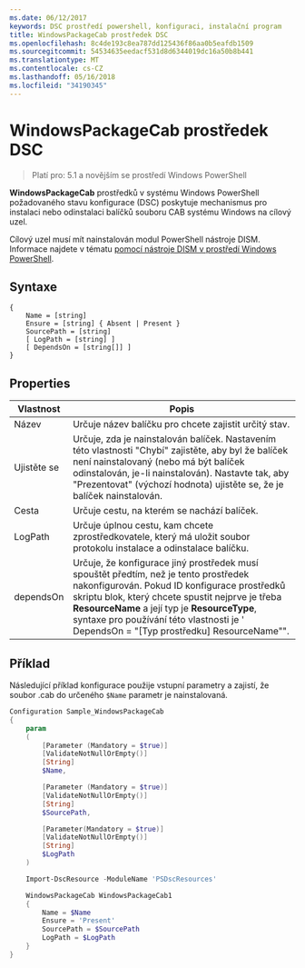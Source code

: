 ```yaml
---
ms.date: 06/12/2017
keywords: DSC prostředí powershell, konfiguraci, instalační program
title: WindowsPackageCab prostředek DSC
ms.openlocfilehash: 8c4de193c8ea787dd125436f86aa0b5eafdb1509
ms.sourcegitcommit: 54534635eedacf531d8d6344019dc16a50b8b441
ms.translationtype: MT
ms.contentlocale: cs-CZ
ms.lasthandoff: 05/16/2018
ms.locfileid: "34190345"
---
```

# <a name="dsc-windowspackagecab-resource"></a>WindowsPackageCab prostředek DSC

> Platí pro: 5.1 a novějším se prostředí Windows PowerShell

**WindowsPackageCab** prostředků v systému Windows PowerShell požadovaného stavu konfigurace (DSC) poskytuje mechanismus pro instalaci nebo odinstalaci balíčků souboru CAB systému Windows na cílový uzel.

Cílový uzel musí mít nainstalován modul PowerShell nástroje DISM. Informace najdete v tématu [pomocí nástroje DISM v prostředí Windows PowerShell](https://msdn.microsoft.com/en-us/windows/hardware/commercialize/manufacture/desktop/use-dism-in-windows-powershell-s14).


## <a name="syntax"></a>Syntaxe

```
{
    Name = [string]
    Ensure = [string] { Absent | Present }
    SourcePath = [string]
    [ LogPath = [string] ]
    [ DependsOn = [string[]] ]
}
```

## <a name="properties"></a>Properties

|  Vlastnost  |  Popis   |
|---|---|
| Název| Určuje název balíčku pro chcete zajistit určitý stav.|
| Ujistěte se| Určuje, zda je nainstalován balíček. Nastavením této vlastnosti "Chybí" zajistěte, aby byl že balíček není nainstalovaný (nebo má být balíček odinstalován, je-li nainstalován). Nastavte tak, aby "Prezentovat" (výchozí hodnota) ujistěte se, že je balíček nainstalován.|
| Cesta| Určuje cestu, na kterém se nachází balíček.|
| LogPath| Určuje úplnou cestu, kam chcete zprostředkovatele, který má uložit soubor protokolu instalace a odinstalace balíčku.|
| dependsOn | Určuje, že konfigurace jiný prostředek musí spouštět předtím, než je tento prostředek nakonfigurován. Pokud ID konfigurace prostředků skriptu blok, který chcete spustit nejprve je třeba **ResourceName** a její typ je **ResourceType**, syntaxe pro používání této vlastnosti je ' DependsOn = "[Typ prostředku] ResourceName"".|

## <a name="example"></a>Příklad

Následující příklad konfigurace použije vstupní parametry a zajistí, že soubor .cab do určeného `$Name` parametr je nainstalovaná.

```powershell
Configuration Sample_WindowsPackageCab
{
    param
    (
        [Parameter (Mandatory = $true)]
        [ValidateNotNullOrEmpty()]
        [String]
        $Name,

        [Parameter (Mandatory = $true)]
        [ValidateNotNullOrEmpty()]
        [String]
        $SourcePath,

        [Parameter(Mandatory = $true)]
        [ValidateNotNullOrEmpty()]
        [String]
        $LogPath
    )

    Import-DscResource -ModuleName 'PSDscResources'

    WindowsPackageCab WindowsPackageCab1
    {
        Name = $Name
        Ensure = 'Present'
        SourcePath = $SourcePath
        LogPath = $LogPath
    }
}
```